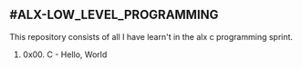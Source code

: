 #ALX-LOW_LEVEL_PROGRAMMING
---
This repository consists of all I have learn't in the alx c programming sprint.

1. 0x00. C - Hello, World
